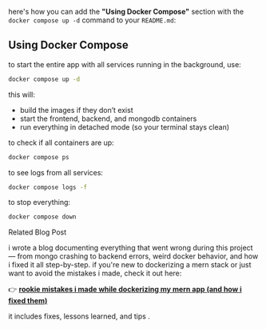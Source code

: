 here's how you can add the **"Using Docker Compose"** section with the `docker compose up -d` command to your `README.md`:


## Using Docker Compose

to start the entire app with all services running in the background, use:

```bash
docker compose up -d
````

this will:

* build the images if they don’t exist
* start the frontend, backend, and mongodb containers
* run everything in detached mode (so your terminal stays clean)

to check if all containers are up:

```bash
docker compose ps
```

to see logs from all services:

```bash
docker compose logs -f
```

to stop everything:

```bash
docker compose down
```

Related Blog Post

i wrote a blog documenting everything that went wrong during this project — from mongo crashing to backend errors, weird docker behavior, and how i fixed it all step-by-step.
if you're new to dockerizing a mern stack or just want to avoid the mistakes i made, check it out here:

👉 [**rookie mistakes i made while dockerizing my mern app (and how i fixed them)**]([https://your-hashnode-link](https://mycloudclimb.hashnode.dev/rookie-mistakes-i-made-while-dockerizing-my-mern-app-and-how-i-fixed-them))

it includes fixes, lessons learned, and tips .
